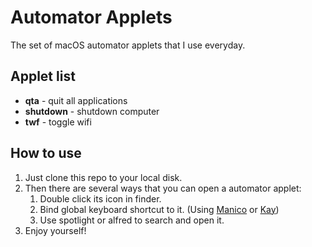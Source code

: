 # Automator Applets

The set of macOS automator applets that I use everyday.

## Applet list

- **qta** - quit all applications
- **shutdown** - shutdown computer
- **twf** - toggle wifi

## How to use

1. Just clone this repo to your local disk.
2. Then there are several ways that you can open a automator applet:
   1. Double click its icon in finder.
   2. Bind global keyboard shortcut to it. (Using [Manico](https://manico.im/) or [Kay](https://github.com/awmleer/kay))
   3. Use spotlight or alfred to search and open it.
3. Enjoy yourself!

